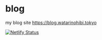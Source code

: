 # blog
my blog site
https://blog.watarinohibi.tokyo

[![Netlify Status](https://api.netlify.com/api/v1/badges/c18630d2-af80-4084-b8dd-d27ade5e8fd3/deploy-status)](https://app.netlify.com/sites/determined-hoover-bc9b04/deploys)
